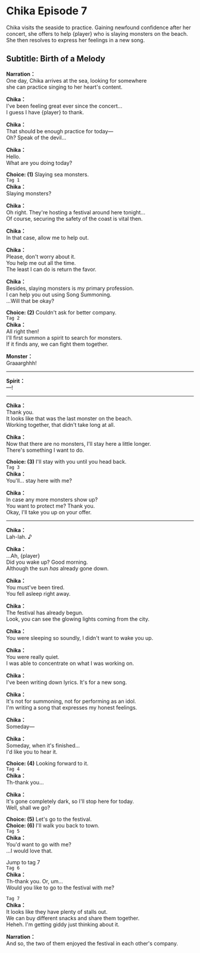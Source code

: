 # Chika Episode 7
Chika visits the seaside to practice. Gaining newfound confidence after her concert, she offers to help {player} who is slaying monsters on the beach. She then resolves to express her feelings in a new song.
  
## Subtitle: Birth of a Melody
  
**Narration：**  
One day, Chika arrives at the sea, looking for somewhere  
she can practice singing to her heart's content.  
  
**Chika：**  
I've been feeling great ever since the concert...  
I guess I have {player} to thank.  
  
**Chika：**  
That should be enough practice for today—  
Oh? Speak of the devil...  
  
**Chika：**  
Hello.  
What are you doing today?  
  
**Choice: (1)**  Slaying sea monsters.  
`Tag 1`  
**Chika：**  
Slaying monsters?  
  
**Chika：**  
Oh right. They're hosting a festival around here tonight...  
Of course, securing the safety of the coast is vital then.  
  
**Chika：**  
In that case, allow me to help out.  
  
**Chika：**  
Please, don't worry about it.  
You help me out all the time.  
The least I can do is return the favor.  
  
**Chika：**  
Besides, slaying monsters is my primary profession.  
I can help you out using Song Summoning.  
...Will that be okay?  
  
**Choice: (2)**  Couldn't ask for better company.  
`Tag 2`  
**Chika：**  
All right then!  
I'll first summon a spirit to search for monsters.  
If it finds any, we can fight them together.  
  
**Monster：**  
Graaarghhh!  
  

---  
  
**Spirit：**  
—!  
  

---  
  
**Chika：**  
Thank you.  
It looks like that was the last monster on the beach.  
Working together, that didn't take long at all.  
  
**Chika：**  
Now that there are no monsters, I'll stay here a little longer.  
There's something I want to do.  
  
**Choice: (3)**  I'll stay with you until you head back.  
`Tag 3`  
**Chika：**  
You'll... stay here with me?  
  
**Chika：**  
In case any more monsters show up?  
You want to protect me? Thank you.  
Okay, I'll take you up on your offer.  
  

---  
  
**Chika：**  
Lah-lah. ♪  
  
**Chika：**  
...Ah, {player}  
Did you wake up? Good morning.  
Although the sun *has* already gone down.  
  
**Chika：**  
You must've been tired.  
You fell asleep right away.  
  
**Chika：**  
The festival has already begun.  
Look, you can see the glowing lights coming from the city.  
  
**Chika：**  
You were sleeping so soundly, I didn't want to wake you up.  
  
**Chika：**  
You were really quiet.  
I was able to concentrate on what I was working on.  
  
**Chika：**  
I've been writing down lyrics. It's for a new song.  
  
**Chika：**  
It's not for summoning, not for performing as an idol.  
I'm writing a song that expresses my honest feelings.  
  
**Chika：**  
Someday—  
  
**Chika：**  
Someday, when it's finished...  
I'd like you to hear it.  
  
**Choice: (4)**  Looking forward to it.  
`Tag 4`  
**Chika：**  
Th-thank you...  
  
**Chika：**  
It's gone completely dark, so I'll stop here for today.  
Well, shall we go?  
  
**Choice: (5)**  Let's go to the festival.  
**Choice: (6)**  I'll walk you back to town.  
`Tag 5`  
**Chika：**  
You'd want to go with me?  
...I would love that.  
  
Jump to tag 7  
`Tag 6`  
**Chika：**  
Th-thank you. Or, um...  
Would you like to go to the festival with me?  
  
`Tag 7`  
**Chika：**  
It looks like they have plenty of stalls out.  
We can buy different snacks and share them together.  
Heheh. I'm getting giddy just thinking about it.  
  
**Narration：**  
And so, the two of them enjoyed the festival in each other's company.  
